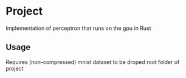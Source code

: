# Project
Implementation of perceptron that runs on the gpu in Rust

## Usage
Requires (non-compressed) mnist dataset to be droped root folder of project
